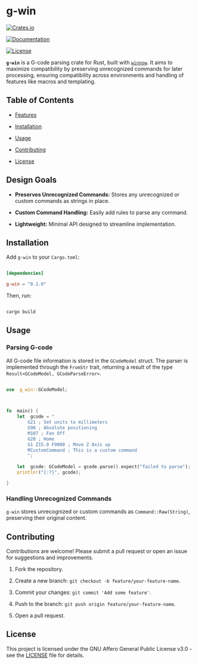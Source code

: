# g-win

  

[![Crates.io](https://img.shields.io/crates/v/g-win.svg)](https://crates.io/crates/g-win)

[![Documentation](https://docs.rs/g-win/badge.svg)](https://docs.rs/g-win)

[![License](https://img.shields.io/crates/l/g-win.svg)](https://github.com/mj10021/g-win/blob/main/LICENSE)

  

**`g-win`** is a G-code parsing crate for Rust, built with [`winnow`](https://crates.io/crates/winnow). It aims to maximize compatibility by preserving unrecognized commands for later processing, ensuring compatibility across environments and handling of features like macros and templating.

  

## Table of Contents

  

- [Features](#features)

- [Installation](#installation)

- [Usage](#usage)

- [Contributing](#contributing)

- [License](#license)

  

## Design Goals

  


-  **Preserves Unrecognized Commands:** Stores any unrecognized or custom commands as strings in place.

-  **Custom Command Handling:** Easily add rules to parse any command.

- **Lightweight:** Minimal API designed to streamline implementation.

  

## Installation

  

Add `g-win` to your `Cargo.toml`:

  

```toml

[dependencies]

g-win = "0.1.0"

```

  

Then, run:

  

```bash

cargo build

```

  

## Usage

  

### Parsing G-code

  All G-code file information is stored in the `GCodeModel` struct.  The parser is implemented through the `FromStr` trait, returning a result of the type `Result<GCodeModel, GCodeParseError>`.
```rust

use  g_win::GCodeModel;

  

fn  main() {
	let  gcode = "
		G21 ; Set units to millimeters
		G90 ; Absolute positioning
		M107 ; Fan Off
		G28 ; Home
		G1 Z15.0 F9000 ; Move Z Axis up
		MCustomCommand ; This is a custom command
		";
		
	let  gcode: GCodeModel = gcode.parse().expect("failed to parse");
	println!("{:?}", gcode);

}

```

  

### Handling Unrecognized Commands

`g-win` stores unrecognized or custom commands as `Command::Raw(String)`, preserving their original content.


## Contributing

  

Contributions are welcome! Please submit a pull request or open an issue for suggestions and improvements.

  

1. Fork the repository.

2. Create a new branch: `git checkout -b feature/your-feature-name`.

3. Commit your changes: `git commit 'Add some feature'`.

4. Push to the branch: `git push origin feature/your-feature-name`.

5. Open a pull request.

  

## License

  

This project is licensed under the GNU Affero General Public License v3.0 - see the [LICENSE](https://github.com/mj10021/g-win/blob/main/LICENSE) file for details.